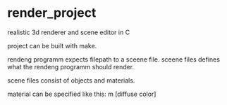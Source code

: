 # render_project
realistic 3d renderer and scene editor in C

project can be built with make.

rendeng programm expects filepath to a sceene file.
sceene files defines what the rendeng programm should render.

scene files consist of objects and materials.

material can be specified like this:
m [diffuse color] 
